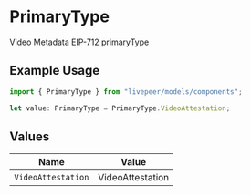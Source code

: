 # PrimaryType

Video Metadata EIP-712 primaryType

## Example Usage

```typescript
import { PrimaryType } from "livepeer/models/components";

let value: PrimaryType = PrimaryType.VideoAttestation;
```

## Values

| Name               | Value              |
| ------------------ | ------------------ |
| `VideoAttestation` | VideoAttestation   |